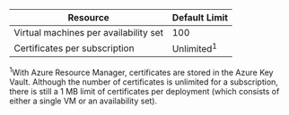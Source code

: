 Resource|Default Limit
---|---
Virtual machines per availability set | 100 
Certificates per subscription|Unlimited<sup>1</sup>

<sup>1</sup>With Azure Resource Manager, certificates are stored in the Azure Key Vault. Although the number of certificates is unlimited for a subscription, there is still a 1 MB limit of certificates per deployment (which consists of either a single VM or an availability set).



